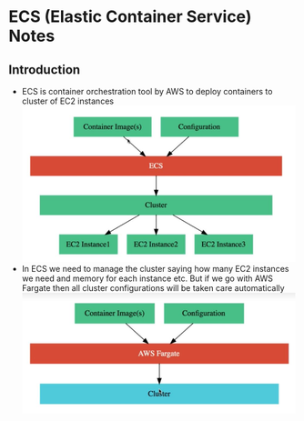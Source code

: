 # ECS (Elastic Container Service) Notes

## Introduction
* ECS is container orchestration tool by AWS to deploy containers to cluster of EC2 instances
![picture](pictures/ecs-introduction.jpg)
* In ECS we need to manage the cluster saying how many EC2 instances we need and memory for each instance etc. But if we go with AWS Fargate then all cluster configurations will be taken care automatically
![picture](pictures/fargate.jpg)
